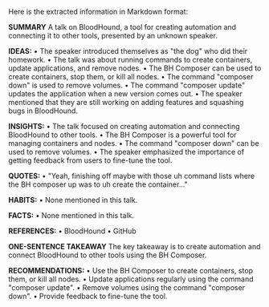 Here is the extracted information in Markdown format:

**SUMMARY**
A talk on BloodHound, a tool for creating automation and connecting it to other tools, presented by an unknown speaker.

**IDEAS:**
• The speaker introduced themselves as "the dog" who did their homework.
• The talk was about running commands to create containers, update applications, and remove nodes.
• The BH Composer can be used to create containers, stop them, or kill all nodes.
• The command "composer down" is used to remove volumes.
• The command "composer update" updates the application when a new version comes out.
• The speaker mentioned that they are still working on adding features and squashing bugs in BloodHound.

**INSIGHTS:**
• The talk focused on creating automation and connecting BloodHound to other tools.
• The BH Composer is a powerful tool for managing containers and nodes.
• The command "composer down" can be used to remove volumes.
• The speaker emphasized the importance of getting feedback from users to fine-tune the tool.

**QUOTES:**
• "Yeah, finishing off maybe with those uh command lists where the BH composer up was to uh create the container..."

**HABITS:**
• None mentioned in this talk.

**FACTS:**
• None mentioned in this talk.

**REFERENCES:**
• BloodHound
• GitHub

**ONE-SENTENCE TAKEAWAY**
The key takeaway is to create automation and connect BloodHound to other tools using the BH Composer.

**RECOMMENDATIONS:**
• Use the BH Composer to create containers, stop them, or kill all nodes.
• Update applications regularly using the command "composer update".
• Remove volumes using the command "composer down".
• Provide feedback to fine-tune the tool.

